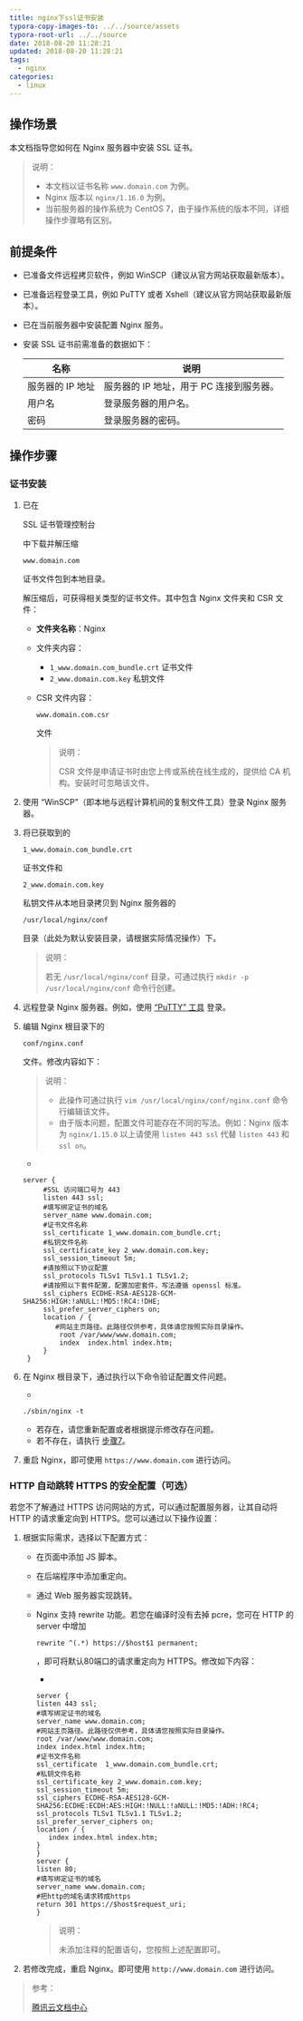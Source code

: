 ```yaml
---
title: nginx下ssl证书安装
typora-copy-images-to: ../../source/assets
typora-root-url: ../../source
date: 2018-08-20 11:28:21
updated: 2018-08-20 11:28:21
tags:
  - nginx
categories:
  - linux
---
```


## 操作场景

本文档指导您如何在 Nginx 服务器中安装 SSL 证书。

> 说明：
>
> - 本文档以证书名称 `www.domain.com` 为例。
> - Nginx 版本以 `nginx/1.16.0` 为例。
> - 当前服务器的操作系统为 CentOS 7，由于操作系统的版本不同，详细操作步骤略有区别。

## 前提条件

- 已准备文件远程拷贝软件，例如 WinSCP（建议从官方网站获取最新版本）。

- 已准备远程登录工具，例如 PuTTY 或者 Xshell（建议从官方网站获取最新版本）。

- 已在当前服务器中安装配置 Nginx 服务。

- 安装 SSL 证书前需准备的数据如下：

  | 名称             | 说明                                     |
  | ---------------- | ---------------------------------------- |
  | 服务器的 IP 地址 | 服务器的 IP 地址，用于 PC 连接到服务器。 |
  | 用户名           | 登录服务器的用户名。                     |
  | 密码             | 登录服务器的密码。                       |

<!-- more -->

## 操作步骤

### 证书安装

1. 已在

    

   SSL 证书管理控制台

    

   中下载并解压缩

    

   ```
   www.domain.com
   ```

    

   证书文件包到本地目录。

   解压缩后，可获得相关类型的证书文件。其中包含 Nginx 文件夹和 CSR 文件：

   - **文件夹名称**：Nginx

   - 文件夹内容：

     - `1_www.domain.com_bundle.crt` 证书文件
     - `2_www.domain.com.key` 私钥文件

   - CSR 文件内容：

     ```
     www.domain.com.csr
     ```

      

     文件

     > 说明：
     >
     > CSR 文件是申请证书时由您上传或系统在线生成的，提供给 CA 机构。安装时可忽略该文件。

2. 使用 “WinSCP”（即本地与远程计算机间的复制文件工具）登录 Nginx 服务器。

3. 将已获取到的

   ```
   1_www.domain.com_bundle.crt
   ```

    

   证书文件和 

   ```
   2_www.domain.com.key
   ```

    

   私钥文件从本地目录拷贝到 Nginx 服务器的

   ```
   /usr/local/nginx/conf
   ```

    

   目录（此处为默认安装目录，请根据实际情况操作）下。

   > 说明：
   >
   > 若无 `/usr/local/nginx/conf` 目录，可通过执行 `mkdir -p /usr/local/nginx/conf` 命令行创建。

4. 远程登录 Nginx 服务器。例如，使用 [“PuTTY” 工具](https://cloud.tencent.com/document/product/213/35699#.E6.93.8D.E4.BD.9C.E6.AD.A5.E9.AA.A4) 登录。

5. 编辑 Nginx 根目录下的

    

   ```
   conf/nginx.conf
   ```

    

   文件。修改内容如下：

   > 说明：
   >
   >
   >
   > - 此操作可通过执行 `vim /usr/local/nginx/conf/nginx.conf` 命令行编辑该文件。
   > - 由于版本问题，配置文件可能存在不同的写法。例如：Nginx 版本为 `nginx/1.15.0` 以上请使用 `listen 443 ssl` 代替 `listen 443` 和 `ssl on`。

   - 

   ```
   server {
        #SSL 访问端口号为 443
        listen 443 ssl; 
        #填写绑定证书的域名
        server_name www.domain.com; 
        #证书文件名称
        ssl_certificate 1_www.domain.com_bundle.crt; 
        #私钥文件名称
        ssl_certificate_key 2_www.domain.com.key; 
        ssl_session_timeout 5m;
        #请按照以下协议配置
        ssl_protocols TLSv1 TLSv1.1 TLSv1.2; 
        #请按照以下套件配置，配置加密套件，写法遵循 openssl 标准。
        ssl_ciphers ECDHE-RSA-AES128-GCM-SHA256:HIGH:!aNULL:!MD5:!RC4:!DHE; 
        ssl_prefer_server_ciphers on;
        location / {
           #网站主页路径。此路径仅供参考，具体请您按照实际目录操作。
            root /var/www/www.domain.com; 
            index  index.html index.htm;
        }
    }
   ```

6. 在 Nginx 根目录下，通过执行以下命令验证配置文件问题。

   - 

   ```
   ./sbin/nginx -t
   ```

   - 若存在，请您重新配置或者根据提示修改存在问题。
   - 若不存在，请执行 [步骤7](https://cloud.tencent.com/document/product/400/35244#step7)。

7. 重启 Nginx，即可使用 `https://www.domain.com` 进行访问。

### HTTP 自动跳转 HTTPS 的安全配置（可选）

若您不了解通过 HTTPS 访问网站的方式，可以通过配置服务器，让其自动将 HTTP 的请求重定向到 HTTPS。您可以通过以下操作设置：

1. 根据实际需求，选择以下配置方式：

   - 在页面中添加 JS 脚本。

   - 在后端程序中添加重定向。

   - 通过 Web 服务器实现跳转。

   - Nginx 支持 rewrite 功能。若您在编译时没有去掉 pcre，您可在 HTTP 的 server 中增加

      

     ```
     rewrite ^(.*) https://$host$1 permanent;
     ```

     ，即可将默认80端口的请求重定向为 HTTPS。修改如下内容：

     - 

     ```
     server {
     listen 443 ssl;
     #填写绑定证书的域名
     server_name www.domain.com; 
     #网站主页路径。此路径仅供参考，具体请您按照实际目录操作。
     root /var/www/www.domain.com; 
     index index.html index.htm;   
     #证书文件名称
     ssl_certificate  1_www.domain.com_bundle.crt; 
     #私钥文件名称
     ssl_certificate_key 2_www.domain.com.key; 
     ssl_session_timeout 5m;
     ssl_ciphers ECDHE-RSA-AES128-GCM-SHA256:ECDHE:ECDH:AES:HIGH:!NULL:!aNULL:!MD5:!ADH:!RC4;
     ssl_protocols TLSv1 TLSv1.1 TLSv1.2;
     ssl_prefer_server_ciphers on;
     location / {
        index index.html index.htm;
     }
     }
     server {
     listen 80;
     #填写绑定证书的域名
     server_name www.domain.com; 
     #把http的域名请求转成https
     return 301 https://$host$request_uri; 
     }
     ```

     > 说明：
     >
     > 未添加注释的配置语句，您按照上述配置即可。

2. 若修改完成，重启 Nginx。即可使用 `http://www.domain.com` 进行访问。

> 参考：
>
> [腾讯云文档中心](https://cloud.tencent.com/document/product/400/35244)